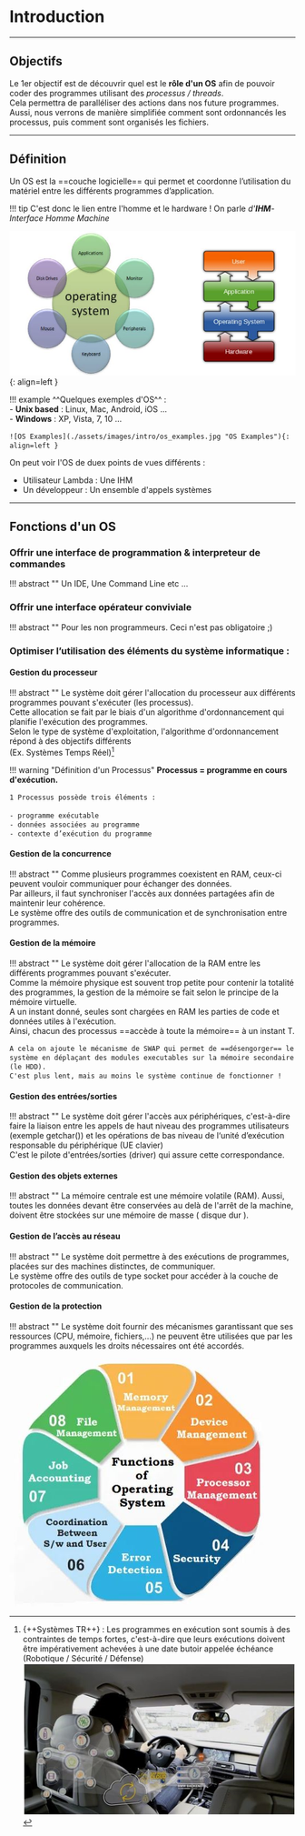 # Introduction

---

## Objectifs

Le 1er objectif est de découvrir quel est le **rôle d'un OS** afin de pouvoir coder des programmes utilisant des *processus / threads*.  
Cela permettra de paralléliser des actions dans nos future programmes.  
Aussi, nous verrons de manière simplifiée comment sont ordonnancés les processus, puis comment sont organisés les fichiers.  

---

## Définition

Un OS est la ==couche logicielle== qui permet et coordonne l’utilisation du matériel entre les différents programmes d’application.  

!!! tip
    C'est donc le lien entre l'homme et le hardware ! On parle *d'__IHM__- Interface Homme Machine*
    
![Vues Centriques et en Couches](assets/images/intro/os_intro.jpg "Vues Centriques et en Couches"){: align=left }

!!! example
    ^^Quelques exemples d'OS^^ :   
        - **Unix based** : Linux, Mac, Android, iOS ...  
        - **Windows** : XP, Vista, 7, 10 ...  
        
    ![OS Examples](./assets/images/intro/os_examples.jpg "OS Examples"){: align=left }

On peut voir l'OS de duex points de vues différents :  

- Utilisateur Lambda : Une IHM  
- Un développeur : Un ensemble d'appels systèmes

---

## Fonctions d'un OS

### Offrir une interface de programmation & interpreteur de commandes

!!! abstract ""
    Un IDE, Une Command Line etc ...

### Offrir une interface opérateur conviviale

!!! abstract ""
    Pour les non programmeurs. Ceci n'est pas obligatoire ;)

### Optimiser l’utilisation des éléments du système informatique :

#### Gestion du processeur  

!!! abstract ""
    Le système doit gérer l'allocation du processeur aux différents programmes pouvant s'exécuter (les processus).   
    Cette allocation se fait par le biais d'un algorithme d'ordonnancement qui  planifie l'exécution des programmes.   
    Selon le type de système d'exploitation, l'algorithme d'ordonnancement répond à des objectifs différents  
    (Ex. Systèmes Temps Réel)[^1]
    
!!! warning "Définition d'un Processus"
    **Processus = programme en cours d'exécution.**
    
    1 Processus possède trois éléments :  
     
    - programme exécutable  
    - données associées au programme  
    - contexte d’exécution du programme  

[^1]:
    {++Systèmes TR++} : Les programmes en exécution sont soumis à des contraintes de temps fortes, c'est-à-dire que leurs exécutions doivent être impérativement achevées à une date butoir appelée échéance (Robotique / Sécurité / Défense)    
    ![OS TR](./assets/images/intro/realtime.jpg "OS TR")

    

#### Gestion de la concurrence  

!!! abstract ""
    Comme plusieurs programmes coexistent en RAM, ceux-ci peuvent vouloir communiquer pour échanger des données.  
    Par ailleurs, il faut synchroniser l'accès aux données partagées afin de maintenir leur cohérence.   
    Le système offre des outils de communication et de synchronisation entre programmes.

#### Gestion de la mémoire  

!!! abstract ""
    Le système doit gérer l'allocation de la RAM entre les différents programmes pouvant s'exécuter.  
    Comme la mémoire physique est souvent trop petite pour contenir la totalité des programmes, la gestion de la mémoire se fait selon le principe de la mémoire virtuelle.  
    A un instant donné, seules sont chargées en RAM les parties de code et données utiles à l'exécution.  
    Ainsi, chacun des processus ==accède à toute la mémoire== à un instant T.  
    
    A cela on ajoute le mécanisme de SWAP qui permet de ==désengorger== le système en déplaçant des modules executables sur la mémoire secondaire (le HDD).  
    C'est plus lent, mais au moins le système continue de fonctionner !

#### Gestion des entrées/sorties  

!!! abstract ""
    Le système doit gérer l'accès aux périphériques, c'est-à-dire faire la liaison entre les appels de haut niveau des programmes utilisateurs (exemple getchar()) et les opérations de bas niveau de l‘unité d’exécution responsable du périphérique (UE clavier)   
    C'est le pilote d'entrées/sorties (driver) qui assure cette correspondance.

#### Gestion des objets externes  

!!! abstract ""
    La mémoire centrale est une mémoire volatile (RAM). Aussi, toutes les données devant être conservées au delà de l'arrêt de la machine, doivent être stockées sur une mémoire de masse ( disque dur ).  

#### Gestion de l’accès au réseau 

!!! abstract ""
    Le système doit permettre à des exécutions de programmes, placées sur des machines distinctes, de communiquer.  
    Le système offre des outils de type socket pour accéder à la couche de protocoles de communication.

#### Gestion de la protection  

!!! abstract ""
    Le système doit fournir des mécanismes garantissant que ses ressources (CPU, mémoire, fichiers,…) ne peuvent être utilisées que par les programmes auxquels les droits nécessaires ont été accordés.


![OS Functions](./assets/images/intro/os_functions.jpg "OS Functions")

    